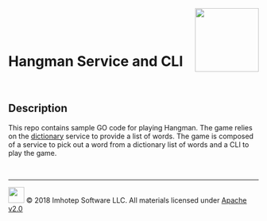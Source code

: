 <img src="../assets/k8sland.png" align="right" width="auto" height="128"/>

<br/>
<br/>
<br/>

# Hangman Service and CLI

<br/>

## Description

This repo contains sample GO code for playing Hangman. The game relies on
the [dictionary](https://github.com/k8sland/code2/tree/master/dictionary) service
to provide a list of words. The game is composed of a service to pick out a word
from a dictionary list of words and a CLI to play the game.

<br/>

---
<img src="../assets/imhotep_logo.png" width="32" height="auto"/> © 2018 Imhotep Software LLC.
All materials licensed under [Apache v2.0](http://www.apache.org/licenses/LICENSE-2.0)
